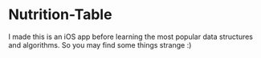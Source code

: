 # Nutrition-Table
I made this is an iOS app before learning the most popular data structures and algorithms. So you may find some things strange :)
